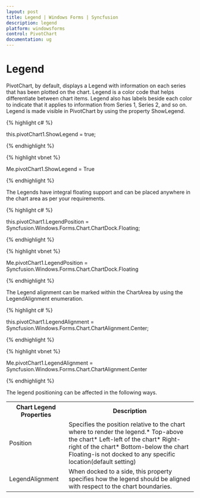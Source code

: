 ```yaml
---
layout: post
title: Legend | Windows Forms | Syncfusion
description: legend
platform: windowsforms
control: PivotChart
documentation: ug
---
```


# Legend

PivotChart, by default, displays a Legend with information on each series that has been plotted on the chart. Legend is a color code that helps differentiate between chart items. Legend also has labels beside each color to indicate that it applies to information from Series 1, Series 2, and so on. Legend is made visible in PivotChart by using the property ShowLegend.

{% highlight c# %}


this.pivotChart1.ShowLegend = true; 

{% endhighlight %}

{% highlight vbnet %}

Me.pivotChart1.ShowLegend = True 

{% endhighlight %}


The Legends have integral floating support and can be placed anywhere in the chart area as per your requirements.

{% highlight c# %}


this.pivotChart1.LegendPosition = Syncfusion.Windows.Forms.Chart.ChartDock.Floating;

{% endhighlight %}

{% highlight vbnet %}

Me.pivotChart1.LegendPosition = Syncfusion.Windows.Forms.Chart.ChartDock.Floating

{% endhighlight %}

The Legend alignment can be marked within the ChartArea by using the LegendAlignment enumeration.

{% highlight c# %}

this.pivotChart1.LegendAlignment = Syncfusion.Windows.Forms.Chart.ChartAlignment.Center;


{% endhighlight %}

{% highlight vbnet %}

Me.pivotChart1.LegendAlignment = Syncfusion.Windows.Forms.Chart.ChartAlignment.Center

{% endhighlight %}

The legend positioning can be affected in the following ways.



<table>
<tr>
<th>
Chart Legend Properties</th><th>
Description</th></tr>
<tr>
<td>
Position</td><td>
Specifies the position relative to the chart where to render the legend.* Top-above the chart* Left-left of the chart* Right-right of the chart* Bottom-below the chart<br>Floating-is not docked to any specific location(default setting)</td></tr>
<tr>
<td>
LegendAlignment</td><td>
When docked to a side, this property specifies how the legend should be aligned with respect to the chart boundaries.</td></tr>
</table>